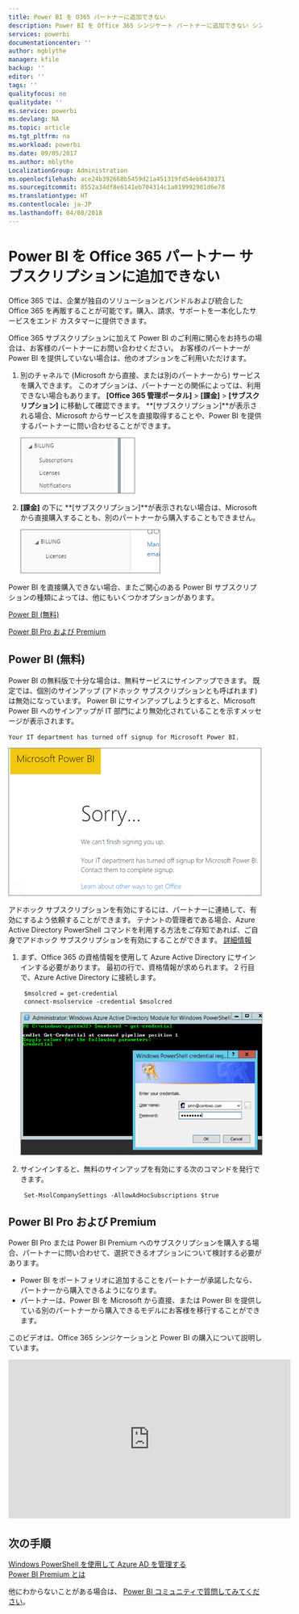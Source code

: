 ```yaml
---
title: Power BI を O365 パートナーに追加できない
description: Power BI を Office 365 シンジケート パートナーに追加できない シンジケート モデルは Office 365 で使用される購入モデルです。
services: powerbi
documentationcenter: ''
author: mgblythe
manager: kfile
backup: ''
editor: ''
tags: ''
qualityfocus: no
qualitydate: ''
ms.service: powerbi
ms.devlang: NA
ms.topic: article
ms.tgt_pltfrm: na
ms.workload: powerbi
ms.date: 09/05/2017
ms.author: mblythe
LocalizationGroup: Administration
ms.openlocfilehash: ace24b392668b5459d21a451319fd54eb6430371
ms.sourcegitcommit: 8552a34df8e6141eb704314c1a019992901d6e78
ms.translationtype: HT
ms.contentlocale: ja-JP
ms.lasthandoff: 04/08/2018
---
```

# <a name="unable-to-add-power-bi-to-office-365-partner-subscription"></a>Power BI を Office 365 パートナー サブスクリプションに追加できない
Office 365 では、企業が独自のソリューションとバンドルおよび統合した Office 365 を再販することが可能です。購入、請求、サポートを一本化したサービスをエンド カスタマーに提供できます。

Office 365 サブスクリプションに加えて Power BI のご利用に関心をお持ちの場合は、お客様のパートナーにお問い合わせください。 お客様のパートナーが Power BI を提供していない場合は、他のオプションをご利用いただけます。

1. 別のチャネルで (Microsoft から直接、または別のパートナーから) サービスを購入できます。 このオプションは、パートナーとの関係によっては、利用できない場合もあります。 **[Office 365 管理ポータル]** > **[課金]** > **[サブスクリプション]** に移動して確認できます。 **[サブスクリプション]**が表示される場合、Microsoft からサービスを直接取得することや、Power BI を提供するパートナーに問い合わせることができます。
   
    ![](media/service-admin-syndication-partner/billingsub.png)
2. **[課金]** の下に **[サブスクリプション]**が表示されない場合は、Microsoft から直接購入することも、別のパートナーから購入することもできません。 
   
   ![](media/service-admin-syndication-partner/billing.png)

Power BI を直接購入できない場合、またご関心のある Power BI サブスクリプションの種類によっては、他にもいくつかオプションがあります。

[Power BI (無料)](#power-bi-free)

[Power BI Pro および Premium](#power-bi-pro)

## <a name="power-bi-free"></a>Power BI (無料)
Power BI の無料版で十分な場合は、無料サービスにサインアップできます。 既定では、個別のサインアップ (アドホック サブスクリプションとも呼ばれます) は無効になっています。 Power BI にサインアップしようとすると、Microsoft Power BI へのサインアップが IT 部門により無効化されていることを示すメッセージが表示されます。

    Your IT department has turned off signup for Microsoft Power BI.

![](media/service-admin-syndication-partner/sorry.png)

アドホック サブスクリプションを有効にするには、パートナーに連絡して、有効にするよう依頼することができます。 テナントの管理者である場合、Azure Active Directory PowerShell コマンドを利用する方法をご存知であれば、ご自身でアドホック サブスクリプションを有効にすることができます。 [詳細情報](https://technet.microsoft.com/library/jj151815.aspx)

1. まず、Office 365 の資格情報を使用して Azure Active Directory にサインインする必要があります。 最初の行で、資格情報が求められます。 2 行目で、Azure Active Directory に接続します。
   
        $msolcred = get-credential
        connect-msolservice -credential $msolcred
   
    ![](media/service-admin-syndication-partner/aad-signin.png)
2. サインインすると、無料のサインアップを有効にする次のコマンドを発行できます。
   
        Set-MsolCompanySettings -AllowAdHocSubscriptions $true

## <a name="power-bi-pro-and-premium"></a>Power BI Pro および Premium
Power BI Pro または Power BI Premium へのサブスクリプションを購入する場合、パートナーに問い合わせて、選択できるオプションについて検討する必要があります。

* Power BI をポートフォリオに追加することをパートナーが承諾したなら、パートナーから購入できるようになります。
* パートナーは、Power BI を Microsoft から直接、または Power BI を提供している別のパートナーから購入できるモデルにお客様を移行することができます。

このビデオは、Office 365 シンジケーションと Power BI の購入について説明しています。

<iframe width="560" height="315" src="https://www.youtube.com/embed/C357phT94A8" frameborder="0" allowfullscreen></iframe>

## <a name="next-steps"></a>次の手順
[Windows PowerShell を使用して Azure AD を管理する](https://technet.microsoft.com/library/jj151815.aspx)  
[Power BI Premium とは](service-premium.md)

他にわからないことがある場合は、 [Power BI コミュニティで質問してみてください](http://community.powerbi.com/)。

